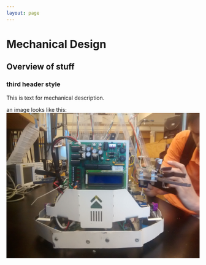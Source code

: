 ```yaml
---
layout: page
---
```


# Mechanical Design

## Overview of stuff

### third header style

This is text for mechanical description. 

an image looks like this: 
![Front View 2](/images/Front-View-2.jpg)